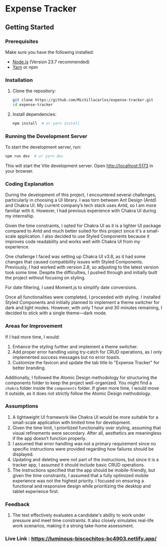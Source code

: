 # Expense Tracker

## Getting Started

### Prerequisites
Make sure you have the following installed:
- [Node.js](https://nodejs.org/) (Version 23.7 recommended)
- [Yarn](https://yarnpkg.com/) or npm

### Installation
1. Clone the repository:
   ```sh
   git clone https://github.com/MicVillacarlos/expense-tracker.git
   cd expense-tracker
   ```

2. Install dependencies:
   ```sh
   npm install  # or yarn install
   ```

### Running the Development Server
To start the development server, run:
```sh
npm run dev  # or yarn dev
```
This will start the Vite development server. Open [http://localhost:5173](http://localhost:5173) in your browser.


### Coding Explanation
During the development of this project, I encountered several challenges, particularly in choosing a UI library. I was torn between Ant Design (Antd) and Chakra UI. My current company’s tech stack uses Antd, so I am more familiar with it. However, I had previous experience with Chakra UI during my internship.

Given the time constraints, I opted for Chakra UI as it is a lighter UI package compared to Antd and much better suited for this project since it's a small-scale application. I also decided to use Styled Components because it improves code readability and works well with Chakra UI from my experience.

One challenge I faced was setting up Chakra UI v3.8, as it had some changes that caused compatibility issues with Styled Components. Previously, I had worked with version 2.8, so adjusting to the latest version took some time. Despite the difficulties, I pushed through and initially built the project without focusing on styling.

For date filtering, I used Moment.js to simplify date conversions.

Once all functionalities were completed, I proceeded with styling. I installed Styled Components and initially planned to implement a theme switcher for dark and light modes. However, with only 1 hour and 30 minutes remaining, I decided to stick with a single theme—dark mode.

### Areas for Improvement
If I had more time, I would:

1. Enhance the styling further and implement a theme switcher.
2. Add proper error handling using try-catch for CRUD operations, as I only implemented success messages but no error toasts.
3. Customize the favicon and update the tab title to "Expense Tracker" for better branding.

Additionally, I followed the Atomic Design methodology for structuring the components folder to keep the project well-organized. You might find a `chakra` folder inside the `components` folder. If given more time, I would move it outside, as it does not strictly follow the Atomic Design methodology.

### Assumptions

1. A lightweight UI framework like Chakra UI would be more suitable for a small-scale application with limited time for development.
2. Given the time limit, I prioritized functionality over styling, assuming that visual refinements were secondary. After all, aesthetics are meaningless if the app doesn’t function properly.
3. I assumed that error handling was not a primary requirement since no specific instructions were provided regarding how failures should be displayed.
4. Updating and deleting were not part of the instructions, but since it is a tracker app, I assumed it should include basic CRUD operations.
5. The instructions specified that the app should be mobile-friendly, but given the time constraints, I assumed that a fully optimized mobile experience was not the highest priority. I focused on ensuring a functional and responsive design while prioritizing the desktop and tablet experience first.

### Feedback

1. The test effectively evaluates a candidate's ability to work under pressure and meet time constraints. It also closely simulates real-life work scenarios, making it a strong take-home assessment.

### Live Link : https://luminous-biscochitos-bc4903.netlify.app/
